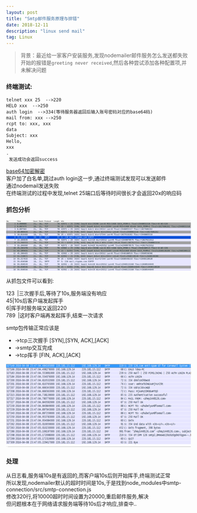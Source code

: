 ```yaml
---
layout: post
title: "Smtp邮件服务原理与排错"
date: 2018-12-11  
description: "linux send mail"
tag: Linux
---  
```


> 背景：最近给一家客户安装服务,发现nodemailer邮件服务怎么发送都失败  
开始的报错是`greeting never received`,然后各种尝试添加各种配置项,并未解决问题  

### 终端测试:  

```shell
telnet xxx 25  -->220
HELO xxx  -->250
auth login  -->334(等待服务器返回后输入账号密码对应的base64码)
mail from: xxx -->250
rcpt to: xxx, xxx
data
Subject: xxx
Hello,
xxx
.
 发送成功会返回success
```

[base64加密解密](https://base64.supfree.net/)  
客户加了白名单,跳过auth login这一步,通过终端测试发现可以发送邮件  
通过nodemail发送失败  
在终端测试的过程中发现,telnet 25端口后等待时间很长才会返回20x的响应码  

### 抓包分析  

![](/images/posts/2018-12-11-smtp/1.png)  

从抓包文件可以看到:  

123&ensp;|三次握手后,等待了10s,服务端没有响应  
45|10s后客户端发起挥手  
6|挥手时服务端又返回220  
789&ensp;|这时客户端再发起挥手,结束一次请求  

smtp包传输正常应该是  

* ->tcp三次握手  [SYN],[SYN, ACK],[ACK]
* ->smtp交互完成  
* ->tcp挥手      [FIN, ACK],[ACK]

![](/images/posts/2018-12-11-smtp/2.png)  

### 处理

从日志看,服务端10s是有返回的,而客户端10s后则开始挥手,终端测试正常  
所以发现,nodemailer默认的超时时间是10s,于是找到node_modules中smtp-connection/src/smtp-connection.js  
修改320行,将10000超时时间设置为20000,重启邮件服务,解决  
但问题根本在于网络请求服务端等待10s后才响应,排查中..